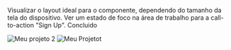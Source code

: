 Visualizar o layout ideal para o componente, dependendo do tamanho da tela do dispositivo.
Ver um estado de foco na área de trabalho para a call-to-action "Sign Up".
Concluido


![Meu projeto 2](https://user-images.githubusercontent.com/110866009/184521195-d616c81c-ffcc-47b1-8fb3-a3886f205aa6.jpg)
![Meu Projetot](https://user-images.githubusercontent.com/110866009/184521196-a377f288-03d3-4b3d-819a-1a971d979d00.jpg)

